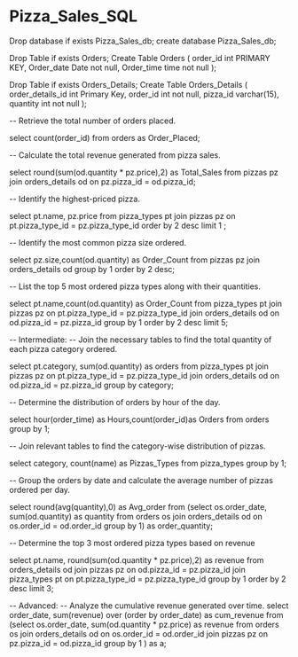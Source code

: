 # Pizza_Sales_SQL
Drop database if exists Pizza_Sales_db;
create database Pizza_Sales_db;

Drop Table if exists Orders;
Create Table Orders (
  order_id int PRIMARY KEY,
  Order_date Date not null,
  Order_time time not null );
   
Drop Table if exists Orders_Details;
Create Table Orders_Details (
  order_details_id int Primary Key,
  order_id int not null,
  pizza_id	varchar(15),
  quantity int not null );
  
-- Retrieve the total number of orders placed.

select count(order_id) 
from orders as Order_Placed;

-- Calculate the total revenue generated from pizza sales.

select round(sum(od.quantity * pz.price),2) as Total_Sales 
  from pizzas pz join orders_details od
  on pz.pizza_id = od.pizza_id;

-- Identify the highest-priced pizza.

select pt.name, pz.price from pizza_types pt 
  join pizzas pz on pt.pizza_type_id = pz.pizza_type_id
  order by 2 desc
  limit 1 ;

-- Identify the most common pizza size ordered.

select pz.size,count(od.quantity) as Order_Count 
  from pizzas pz join orders_details od
  group by 1
  order by 2 desc;
 

-- List the top 5 most ordered pizza types along with their quantities.

select pt.name,count(od.quantity) as Order_Count from pizza_types pt 
  join pizzas pz on pt.pizza_type_id = pz.pizza_type_id 
  join orders_details od on od.pizza_id =  pz.pizza_id 
  group by 1
  order by 2 desc
  limit 5;

-- Intermediate:
-- Join the necessary tables to find the total quantity of each pizza category ordered.

select pt.category, sum(od.quantity) as orders from pizza_types pt 
  join pizzas pz on pt.pizza_type_id = pz.pizza_type_id 
  join orders_details od on od.pizza_id = pz.pizza_id
  group by category;

-- Determine the distribution of orders by hour of the day.

select hour(order_time) as Hours,count(order_id)as Orders
  from orders
  group by 1;

-- Join relevant tables to find the category-wise distribution of pizzas.

select category, count(name) as Pizzas_Types from pizza_types
group by 1;

-- Group the orders by date and calculate the average number of pizzas ordered per day.

select round(avg(quantity),0) as Avg_order from (select os.order_date, sum(od.quantity) as quantity
  from orders os join orders_details od
  on os.order_id = od.order_id
  group by 1) as order_quantity;

-- Determine the top 3 most ordered pizza types based on revenue

select pt.name, round(sum(od.quantity * pz.price),2) as revenue
  from orders_details od join pizzas pz
  on od.pizza_id = pz.pizza_id
  join pizza_types pt 
  on pt.pizza_type_id = pz.pizza_type_id
  group by 1
  order by 2 desc
  limit 3;

-- Advanced:
-- Analyze the cumulative revenue generated over time.
select order_date, sum(revenue) over (order by order_date) as cum_revenue 
  from
  (select os.order_date, sum(od.quantity * pz.price) as revenue
  from orders os join orders_details od
  on os.order_id = od.order_id
  join pizzas pz
  on pz.pizza_id = od.pizza_id 
  group by 1 ) as a;
